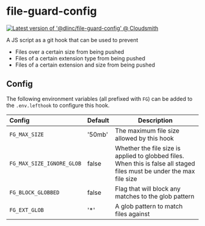 # file-guard-config

[![Latest version of '@dlinc/file-guard-config' @ Cloudsmith](https://api-prd.cloudsmith.io/v1/badges/version/dogwoodlogic/dlinc/npm/@dlinc/file-guard-config/latest/x/?render=true&show_latest=true&badge_token=gAAAAABmzMJ7yFPXjpdHKGaXD0Cfx1yWVI7JXqIa8K4cezpmV3k_NbfRCXg8D0KUzSPozj1nmFNVDC9zFlsXeoF9BdeXCjODfv4G4aZpDK1IreEwkRfLkoc%3D)](https://cloudsmith.io/~dogwoodlogic/repos/dlinc/packages/detail/npm/@dlinc%252Ffile-guard-config/latest/)

A JS script as a git hook that can be used to prevent

- Files over a certain size from being pushed
- Files of a certain extension type from being pushed
- Files of a certain extension and size from being pushed

## Config

The following environment variables (all prefixed with `FG`) can
be added to the `.env.lefthook` to configure this hook.

|          Config         | Default | Description                                                                                                            |
|:------------------------|---------|------------------------------------------------------------------------------------------------------------------------|
| `FG_MAX_SIZE`             | '50mb'  | The maximum file size allowed by this hook                                                                             |
| `FG_MAX_SIZE_IGNORE_GLOB` | false   | Whether the file size is applied to globbed files. When this is false all staged files must be under the max file size |
| `FG_BLOCK_GLOBBED`        | false   | Flag that will block any matches to the glob pattern                                                                   |
| `FG_EXT_GLOB`             | '*'     | A glob pattern to match files against                                                                                  |